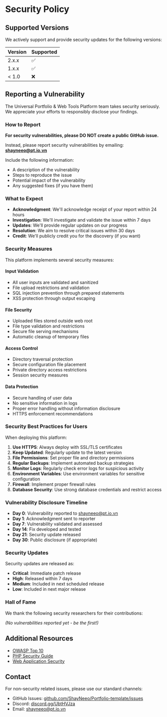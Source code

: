 # Security Policy

## Supported Versions

We actively support and provide security updates for the following versions:

| Version | Supported          |
| ------- | ------------------ |
| 2.x.x   | :white_check_mark: |
| 1.x.x   | :white_check_mark: |
| < 1.0   | :x:                |

## Reporting a Vulnerability

The Universal Portfolio & Web Tools Platform team takes security seriously. We appreciate your efforts to responsibly disclose your findings.

### How to Report

**For security vulnerabilities, please DO NOT create a public GitHub issue.**

Instead, please report security vulnerabilities by emailing: **shayneeo@pt.io.vn**

Include the following information:
- A description of the vulnerability
- Steps to reproduce the issue
- Potential impact of the vulnerability
- Any suggested fixes (if you have them)

### What to Expect

- **Acknowledgment**: We'll acknowledge receipt of your report within 24 hours
- **Investigation**: We'll investigate and validate the issue within 7 days
- **Updates**: We'll provide regular updates on our progress
- **Resolution**: We aim to resolve critical issues within 30 days
- **Credit**: We'll publicly credit you for the discovery (if you want)

### Security Measures

This platform implements several security measures:

#### Input Validation
- All user inputs are validated and sanitized
- File upload restrictions and validation
- SQL injection prevention through prepared statements
- XSS protection through output escaping

#### File Security
- Uploaded files stored outside web root
- File type validation and restrictions
- Secure file serving mechanisms
- Automatic cleanup of temporary files

#### Access Control
- Directory traversal protection
- Secure configuration file placement
- Private directory access restrictions
- Session security measures

#### Data Protection
- Secure handling of user data
- No sensitive information in logs
- Proper error handling without information disclosure
- HTTPS enforcement recommendations

### Security Best Practices for Users

When deploying this platform:

1. **Use HTTPS**: Always deploy with SSL/TLS certificates
2. **Keep Updated**: Regularly update to the latest version
3. **File Permissions**: Set proper file and directory permissions
4. **Regular Backups**: Implement automated backup strategies
5. **Monitor Logs**: Regularly check error logs for suspicious activity
6. **Environment Variables**: Use environment variables for sensitive configuration
7. **Firewall**: Implement proper firewall rules
8. **Database Security**: Use strong database credentials and restrict access

### Vulnerability Disclosure Timeline

- **Day 0**: Vulnerability reported to shayneeo@pt.io.vn
- **Day 1**: Acknowledgment sent to reporter
- **Day 7**: Vulnerability validated and assessed
- **Day 14**: Fix developed and tested
- **Day 21**: Security update released
- **Day 30**: Public disclosure (if appropriate)

### Security Updates

Security updates are released as:
- **Critical**: Immediate patch release
- **High**: Released within 7 days
- **Medium**: Included in next scheduled release
- **Low**: Included in next major release

### Hall of Fame

We thank the following security researchers for their contributions:

*(No vulnerabilities reported yet - be the first!)*

## Additional Resources

- [OWASP Top 10](https://owasp.org/www-project-top-ten/)
- [PHP Security Guide](https://phpsec.org/)
- [Web Application Security](https://developer.mozilla.org/en-US/docs/Web/Security)

## Contact

For non-security related issues, please use our standard channels:
- GitHub Issues: [github.com/ShayNeeo/Portfolio-template/issues](https://github.com/ShayNeeo/Portfolio-template/issues)
- Discord: [discord.gg/UbtHVJza](https://discord.gg/UbtHVJza)
- Email: [shayneeo@pt.io.vn](mailto:shayneeo@pt.io.vn)
